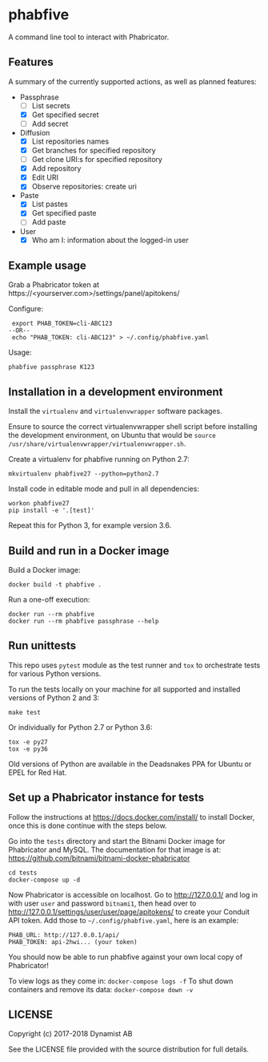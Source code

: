 # phabfive

A command line tool to interact with Phabricator.

## Features

A summary of the currently supported actions, as well as planned features:

- Passphrase
  - [ ] List secrets
  - [X] Get specified secret
  - [ ] Add secret
- Diffusion
  - [X] List repositories names
  - [X] Get branches for specified repository
  - [ ] Get clone URI:s for specified repository
  - [X] Add repository
  - [X] Edit URI
  - [X] Observe repositories: create uri
- Paste
  - [X] List pastes
  - [X] Get specified paste
  - [ ] Add paste
- User
  - [X] Who am I: information about the logged-in user

## Example usage

Grab a Phabricator token at https://<yourserver.com>/settings/panel/apitokens/

Configure:

     export PHAB_TOKEN=cli-ABC123
    --OR--
     echo "PHAB_TOKEN: cli-ABC123" > ~/.config/phabfive.yaml

Usage:

    phabfive passphrase K123


## Installation in a development environment

Install the `virtualenv` and `virtualenvwrapper` software packages.

Ensure to source the correct virtualenvwrapper shell script before installing the development environment, on Ubuntu that would be `source /usr/share/virtualenvwrapper/virtualenvwrapper.sh`.

Create a virtualenv for phabfive running on Python 2.7:
```
mkvirtualenv phabfive27 --python=python2.7
```

Install code in editable mode and pull in all dependencies:
```
workon phabfive27
pip install -e '.[test]'
```

Repeat this for Python 3, for example version 3.6.


## Build and run in a Docker image

Build a Docker image:
```
docker build -t phabfive .
```

Run a one-off execution:
```
docker run --rm phabfive
docker run --rm phabfive passphrase --help
```


## Run unittests

This repo uses `pytest` module as the test runner and `tox` to orchestrate tests for various Python versions.

To run the tests locally on your machine for all supported and installed versions of Python 2 and 3:
```
make test
```

Or individually for Python 2.7 or Python 3.6:
```
tox -e py27
tox -e py36
```

Old versions of Python are available in the Deadsnakes PPA for Ubuntu or EPEL for Red Hat.


## Set up a Phabricator instance for tests

Follow the instructions at https://docs.docker.com/install/ to install Docker, once this is done continue with the steps below.

Go into the `tests` directory and start the Bitnami Docker image for Phabricator and MySQL. The documentation for that image is at: https://github.com/bitnami/bitnami-docker-phabricator
```
cd tests
docker-compose up -d
```

Now Phabricator is accessible on localhost. Go to http://127.0.0.1/ and log in with user `user` and password `bitnami1`, then head over to http://127.0.0.1/settings/user/user/page/apitokens/ to create your Conduit API token. Add those to `~/.config/phabfive.yaml`, here is an example:
```
PHAB_URL: http://127.0.0.1/api/
PHAB_TOKEN: api-2hwi... (your token)
```

You should now be able to run phabfive against your own local copy of Phabricator!

To view logs as they come in: `docker-compose logs -f`
To shut down containers and remove its data: `docker-compose down -v`


## LICENSE

Copyright (c) 2017-2018 Dynamist AB

See the LICENSE file provided with the source distribution for full details.
